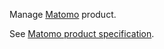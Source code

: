 Manage [Matomo](https://www.matomo.org/) product.

See [Matomo product specification](https://www.clever.cloud/developers/doc/addons/matomo/).
